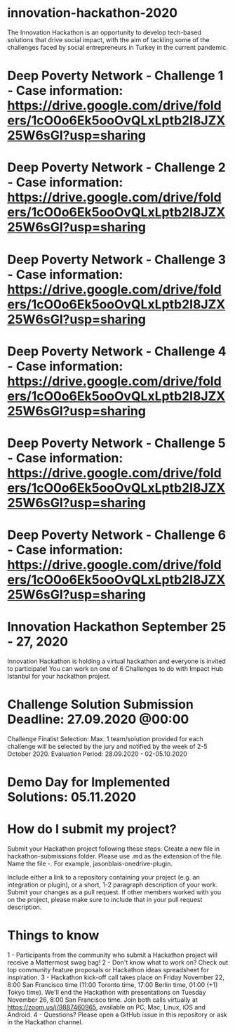 # innovation-hackathon-2020
The Innovation Hackathon is an opportunity to develop tech-based solutions that drive social impact, with the aim of tackling some of the challenges faced by social entrepreneurs in Turkey in the current pandemic.
# Deep Poverty Network - Challenge 1 - Case information: https://drive.google.com/drive/folders/1cO0o6Ek5ooOvQLxLptb2I8JZX25W6sGl?usp=sharing
# Deep Poverty Network - Challenge 2 - Case information: https://drive.google.com/drive/folders/1cO0o6Ek5ooOvQLxLptb2I8JZX25W6sGl?usp=sharing
# Deep Poverty Network - Challenge 3 - Case information: https://drive.google.com/drive/folders/1cO0o6Ek5ooOvQLxLptb2I8JZX25W6sGl?usp=sharing
# Deep Poverty Network - Challenge 4 - Case information: https://drive.google.com/drive/folders/1cO0o6Ek5ooOvQLxLptb2I8JZX25W6sGl?usp=sharing
# Deep Poverty Network - Challenge 5 - Case information: https://drive.google.com/drive/folders/1cO0o6Ek5ooOvQLxLptb2I8JZX25W6sGl?usp=sharing
# Deep Poverty Network - Challenge 6 - Case information: https://drive.google.com/drive/folders/1cO0o6Ek5ooOvQLxLptb2I8JZX25W6sGl?usp=sharing


# Innovation Hackathon September 25 - 27, 2020
Innovation Hackathon is holding a virtual hackathon and everyone is invited to participate! 
You can work on one of 6 Challenges to do with Impact Hub Istanbul for your hackathon project.
# Challenge Solution Submission Deadline: 27.09.2020 @00:00
Challenge Finalist Selection:  Max. 1 team/solution provided for each challenge will be selected by the jury and notified by the week of 2-5 October 2020.
Evaluation Period: 28.09.2020 - 02-05.10.2020
# Demo Day for Implemented Solutions: 05.11.2020


# How do I submit my project?

Submit your Hackathon project following these steps:
Create a new file in hackathon-submissions folder. Please use .md as the extension of the file.
Name the file <your-github-username>-<your-submission-name>. For example, jasonblais-onedrive-plugin.

Include either
a link to a repository containing your project (e.g. an integration or plugin), or
a short, 1-2 paragraph description of your work.
Submit your changes as a pull request. If other members worked with you on the project, please make sure to include that in your pull request description.

# Things to know
1 - Participants from the community who submit a Hackathon project will receive a Mattermost swag bag!
2 - Don't know what to work on? Check out top community feature proposals or Hackathon ideas spreadsheet for inspiration.
3 - Hackathon kick-off call takes place on Friday November 22, 8:00 San Francisco time (11:00 Toronto time, 17:00 Berlin time, 01:00 (+1) Tokyo time). We'll end the Hackathon with presentations on Tuesday November 26, 8:00 San Francisco time. Join both calls virtually at https://zoom.us/j/9887460965, available on PC, Mac, Linux, iOS and Android.
4 - Questions? Please open a GitHub issue in this repository or ask in the Hackathon channel.

